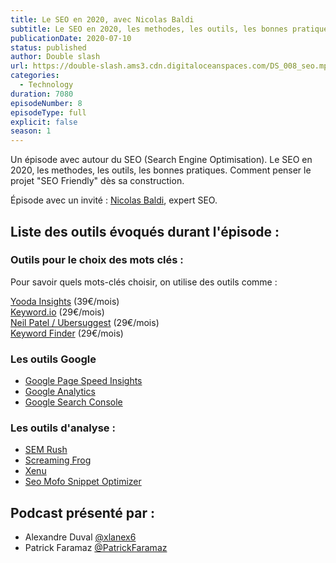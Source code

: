 ```yaml
---
title: Le SEO en 2020, avec Nicolas Baldi
subtitle: Le SEO en 2020, les methodes, les outils, les bonnes pratiques. Comment penser le projet "SEO Friendly" dès sa construction.
publicationDate: 2020-07-10
status: published
author: Double slash
url: https://double-slash.ams3.cdn.digitaloceanspaces.com/DS_008_seo.mp3
categories:
  - Technology
duration: 7080
episodeNumber: 8
episodeType: full
explicit: false
season: 1
---
```


Un épisode avec autour du SEO (Search Engine Optimisation). Le SEO en 2020, les methodes, les outils, les bonnes pratiques. Comment penser le projet "SEO Friendly" dès sa construction.

Épisode avec un invité : [Nicolas Baldi](https://www.linkedin.com/in/nicolasbaldi/), expert SEO.

## Liste des outils évoqués durant l'épisode :

### Outils pour le choix des mots clés :

Pour savoir quels mots-clés choisir, on utilise des outils comme :

[Yooda Insights](https://insight.yooda.com/) (39€/mois)  
[Keyword.io](https://www.keyword.io/) (29€/mois)  
[Neil Patel / Ubersuggest](https://neilpatel.com/fr/ubersuggest/) (29€/mois)  
[Keyword Finder](https://kwfinder.com/) (29€/mois)  

### Les outils Google

- [Google Page Speed Insights](https://developers.google.com/speed/pagespeed/insights/?hl=fr)
- [Google Analytics](https://analytics.google.com/analytics/web/)
- [Google Search Console](https://search.google.com/search-console/about)

### Les outils d'analyse :

- [SEM Rush](https://fr.semrush.com/)
- [Screaming Frog](https://www.screamingfrog.co.uk/seo-spider/)
- [Xenu](http://home.snafu.de/tilman/xenulink.html)
- [Seo Mofo Snippet Optimizer](https://seomofo.com/snippet-optimizer.html)

## Podcast présenté par :

- Alexandre Duval [@xlanex6](https://twitter.com/xlanex6)
- Patrick Faramaz [@PatrickFaramaz](https://twitter.com/PatrickFaramaz)
